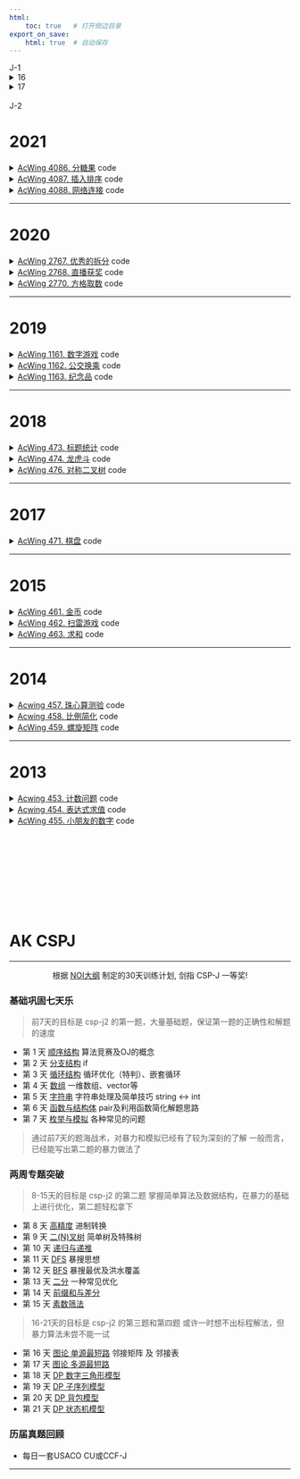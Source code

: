 ```yaml
---
html:
    toc: true   # 打开侧边目录
export_on_save:
    html: true  # 自动保存
---
```


<!-->


J-1

<details><summary><a href="" target="_blank"></a> 16</summary>

```cpp
#include <iostream>

using namespace std;

int main(){
    unsigned short x, y;
    cin >> x >> y;
    x = (x | x << 2)& 0x33;
    x = (x | x << 1)& 0x55;
    y = (y | y << 2)& 0x33;
    y = (y | y << 1)& 0x55;
    unsigned short z = x | y << 1;
    cout << z << endl;
    return 0;
}
```

> 删去第 7 行与第 13 行的 unsigned，程序行为不变。

无符号数与有符号数，范围不同，但此题 `假设输入的 x,y 均是不超过 15 的自然数`。

> 将第 7 行与第 13 行的 short 均改为 char，程序行为不变。

显然，当输入 `10 11` 的时候，x = (char)1， y = (char)0，与程序原意不符。

> 程序总是输出一个整数“0”。

假设输入 `2 2`
x=2，y=2：`x<<2 = 8`，`8 | 2 = 10`，`x = 10 & 0x33 = 2`
x=2，y=2：`x<<1 = 4`，`4 | 2 = 6`，`x = 6 & 0x55 = 4`
x=4，y=2：`y<<2 = 8`，`8 | 2 = 10`，`y = 10 & 0x33 = 2`
x=4，y=2：`y<<1 = 4`，`4 | 2 = 6`，`y = 6 & 0x55 = 4`
x=4，y=4：`x | y << 1 = 4 | 4 << 1 = 4 | 8 = 12`
输出为 `12`，与题意不符

</details>

<details><summary><a href="" target="_blank"></a> 17</summary>

```cpp

```
</details>


<br>

J-2

<!-->

# 2021

<details><summary><a href="https://www.acwing.com/problem/content/4089/" target="_blank">AcWing 4086. 分糖果</a> code</summary>

```cpp
#include <iostream>
using namespace std;

typedef long long LL;

LL n, l, r;

int main(){
    cin>>n>>l>>r;
    
    if(l/n==r/n) cout<<r%n; // 如果在同一个区间
    else cout<<n-1;
    
    return 0;
}
```
</details>

<details><summary><a href="https://www.acwing.com/problem/content/4090/" target="_blank">AcWing 4087. 插入排序</a> code</summary>

<br>


**大意**

给定一个序列 `a`，每次可以对该序列做两种操作：

1. 令 `a[x] = v`
2. 查询 `a[x]` 在排序后，所在的位置


**思路**

1. 如果每次查询操作都重新排序，那么必定会超时，因此尝试先排序
2. 排序后会丢失部分信息，因此有必要记录下来
    * `a[i].fst` 记录值
    * `a[i].sed` 记录其在原序列的位置
3. 对 `a` 排序
4. `a` 排序后无法快速找到原序列，因此有必要建立一个索引，`p[x] = i`
    * 原序列中第 `x` 位，现在在 `i` 位
5. 对于查询，我们只需要输出 `p[x]`
6. 对于修改
    * 定位到当前的位置 `p[x]`，令 `a[ p[x] ] = v`
    * 将 `a[ p[x] ]` 移动到合适的位置即可


```cpp
#define fst first
#define sed second
#include <iostream>
#include <algorithm>
#include <cstring>
#include <map>
using namespace std;

typedef pair<int, int> PII;

const int N=8e3+10;

PII a[N];   // 数组
int n, q;

int p[N];    // 索引

int main(){
    cin>>n>>q;
    for(int i=1; i<=n; i++){
        scanf("%d", &a[i].fst);
        a[i].sed = i;
    }
    
    sort(a+1, a+1+n);
    for(int i=1; i<=n; i++)
        p[ a[i].sed ] = i;
    
    for(int _=1; _<=q; _++){
        int qq, x, v; scanf("%d", &qq);
        
        if( qq==1 ){
            scanf("%d%d", &x, &v);
            
            // 定位到原数组的位置
            x = p[x];
            
            // 将a[i].fst 转换为 v, 检查其应该左移还是右移动
            if( a[x].fst > v ){   // 左移动
                a[x].fst = v;
                for(int i=x; i>=2; i--)
                    if(a[i] < a[i-1]){
                        swap(a[i], a[i-1]);
                    
                        p[ a[i].sed ] = i;
                        p[ a[i-1].sed ] = i-1;
                    }
                    else break;
            }else
            if( a[x].fst < v ){   // 右移动
                a[x].fst = v;
                for(int i=x; i<=n-1; i++)
                    if(a[i] > a[i+1]){
                        swap(a[i], a[i+1]);
                    
                        p[ a[i].sed ] = i;
                        p[ a[i+1].sed ] = i+1;
                    }
                    else break;
            }
        }else{
            scanf("%d", &x);
            printf("%d\n", p[x]);
        }
    }
    
    return 0;
}
```
</details>

<details><summary><a href="https://www.acwing.com/problem/content/description/4091/" target="_blank">AcWing 4088. 网络连接</a> code</summary>

```cpp
#include <iostream>
#include <cstring>
#include <sstream>
#include <map>
using namespace std;

const int N=1e3+10;

map<string, int> serv;
int n;

int s2i(string s){
    stringstream ss;
    ss<<s;
    int res;
    ss>>res;
    return res;
}

string i2s(int num){
    stringstream ss;
    ss<<num;
    string res;
    ss>>res;
    return res;
}

bool ck(string s){
    int a[5];
    string cmp;
    sscanf(s.c_str(), "%d.%d.%d.%d:%d", a, a+1, a+2, a+3, a+4);
    
    for(int i=0; i<4; i++){
        if(a[i]<0 || a[i]>255) return 0;
        cmp += i2s(a[i]) + ".";
    }
    cmp[cmp.size()-1]=':'; // 替换最后一个'.'
    
    if(a[4]<0 || a[4]>65535) return 0;
    cmp += i2s(a[4]);
    return s == cmp;
}

int main(){
    cin>>n;
    for(int i=1; i<=n; i++){
        string op, ad; cin>>op>>ad;
        
        if(op == "Server"){
            if(ck(ad))  // 符合规范
                if(serv.count(ad))
                    cout<<"FAIL\n";
                else
                    serv[ad] = i, cout<<"OK\n";
            else
                cout<<"ERR\n";
        }
        else{
            if(ck(ad))  // 符合规范
                if(serv.count(ad))
                    cout<<serv[ad]<<"\n";
                else
                    cout<<"FAIL\n";
            else
                cout<<"ERR\n";
        }
    }
    
    
    return 0;
}
```
</details>

---

# 2020

<details><summary><a href="https://www.acwing.com/problem/content/2769/" target="_blank">AcWing 2767. 优秀的拆分</a> code</summary>

```cpp
#include <iostream>
#include <queue>
using namespace std;

int n;
int a[30];

int main(){
    a[1]=1;
    for(n=1; a[n]<=1e7;){
        ++n;
        a[n] = a[n-1]*2;
    }
    
    queue<int> q;
    int k; cin>>k;
    
    while(n>=2){
        if(k >= a[n]) k-=a[n], q.push(a[n]);
        n--;
    }
    if(k==0)
        while(q.size()){
            cout<<q.front()<<" ";
            q.pop();
        }
    else
        cout<<-1;
    return 0;
}
```
</details>


<details><summary><a href="https://www.acwing.com/problem/content/2770/" target="_blank">AcWing 2768. 直播获奖</a> code</summary>

```cpp
#include <iostream>
using namespace std;

const int N=1e5+10;

int n, w;   

int a[610]; // 每个分数段的成绩

int calc(int cnt){  // 获奖人数
    if(!cnt) cnt=1; // 如果获奖人数为0
    for(int i=600; ; i--){
        cnt -= a[i];
        if(cnt<=0) return i;
    }
}

int main(){
    cin>>n>>w;
    for(int i=1; i<=n; i++){
        int ai; scanf("%d", &ai);
        a[ ai ] ++;
        cout<<calc(i * w / 100)<<" ";
    }
    return 0;
}
```
</details>

<details><summary><a href="https://www.acwing.com/problem/content/2772/" target="_blank">AcWing 2770. 方格取数</a> code</summary>

```cpp
#include <cstring>
#include <iostream>
using namespace std;

typedef long long LL;

const int N=1e3+10;

int g[N][N];
LL dp[N][N][2];
int n, m;

int main(){
    //freopen("in.txt", "r", stdin); freopen("out.txt", "w", stdout);
    memset(g, -0x3f, sizeof g);
    memset(dp, -0x3f, sizeof dp);
    cin>>n>>m;
    for(int i=1; i<=n; i++)
        for(int j=1; j<=m; j++)
            scanf("%d", &g[i][j]);

    dp[1][1][0]=dp[1][1][1]=g[1][1];
    for(int i=2; i<=n; i++) // 用手导第一列
        dp[i][1][0] = dp[i][1][1] = dp[i-1][1][0] + g[i][1];
    //for(int i=n-1; i>=1; i--)
    //    dp[i][1][1] = dp[i+1][1][1] + g[i][1];
    //for(int i=1; i<=n; i++)
    //    dp[i][1][0] = dp[i][1][1] = max(dp[i][1][0], dp[i][1][1]);

    for(int j=2; j<=m; j++){
        for(int i=1; i<=n; i++) // 从上到下，从左边来，从上面来
            dp[i][j][0] = max(dp[i][j-1][0], dp[i-1][j][0]) + g[i][j];

        for(int i=n; i>=1; i--) // 从下到上，从左边来，从下面来
            dp[i][j][1] = max(dp[i][j-1][1], dp[i+1][j][1]) + g[i][j];
        
        for(int i=1; i<=n; i++)
            dp[i][j][0] = dp[i][j][1] = max(dp[i][j][0], dp[i][j][1]);
    }

    cout<<dp[n][m][1];
    return 0;
}
```
</details>

---

# 2019

<details><summary><a href="https://www.acwing.com/problem/content/1163/" target="_blank">AcWing 1161. 数字游戏</a> code</summary>

```cpp
#include <iostream>
using namespace std;

int main(){
    char c; 
    int ans;
    while(cin>>c)
        if(c=='1')
            ans++;
    cout<<ans;
    return 0;
}
```
</details>


<details><summary><a href="https://www.acwing.com/problem/content/1164/" target="_blank">AcWing 1162. 公交换乘</a> code</summary>

```cpp
#pragma G++ optimize("Ofast", 2, 3)
#define fst first
#define sed second
#include <iostream>
#include <vector>
using namespace std;

typedef pair<int, int> PII;
int n, ans;

int main(){
    cin>>n;
    
    vector<PII> q;
    
    for(int i=1; i<=n; i++){
        int x, y, z; cin>>x>>y>>z;
        ans+=y;
        
        if(x==0)    // 获得券
            q.push_back({y, z});
        else{       // 找券
            
            while( q.size() && z - q[0].sed > 45 )
                q.erase(q.begin(), q.begin()+1);    // 清空过期券
            
            for(int j=0; j<q.size(); j++)
                if( q[j].fst >= y ){
                    q.erase(q.begin()+j, q.begin()+j+1);
                    ans-=y;
                    break;
                }            
        }
    }
    
    cout<<ans;
    
    return 0;
}
```
</details>

<details><summary><a href="https://www.acwing.com/problem/content/description/1165/" target="_blank">AcWing 1163. 纪念品</a> code</summary>

```cpp
#include <iostream>
#include <cstring>
using namespace std;

const int N=110;

int dp[10010];  // 第 i+1 天, 可以增加的金币的最大值
int w[N][N];    // 第 i 天, 第 j 种物品的价值

int t, n, m;    // 天数, 纪念品数量, 金币数量

int main(){
    cin>>t>>n>>m;
    for(int i=1; i<=t; i++)
        for(int j=1; j<=n; j++)
            scanf("%d", &w[i][j]);
    
    for(int i=1; i<=t-1; i++){      // 枚举天数
        memset(dp, 0, sizeof dp);
        
        for(int j=1; j<=n; j++)     // 枚举商品
            for(int k=w[i][j]; k<=m; k++)   // 枚举钱(当前这个商品的价值 到 我身上的所有钱)
                dp[k] = max(dp[k], dp[k-w[i][j]] + w[i+1][j] - w[i][j] );
        // 枚举商品是为了考虑所有可能购买或出售的纪念品
        // 枚举钱是为了考虑所有可能的购买或出售纪念品的组合
        // 
        // 通过枚举商品和钱, 我们可以找到在当前这一天
        // 使用当前拥有的金币, 可以获得的最大收益
        // 然后, 我们可以使用这个最大收益来更新dp数组
        
        m += dp[m];
    }
    
    cout<<m;
    
    return 0;
}
```
</details>

---

# 2018


<details><summary><a href="https://www.acwing.com/problem/content/475/" target="_blank">AcWing 473. 标题统计</a> code</summary>

```cpp
#include <iostream>
using namespace std;

char c;
int ans;

int main(){
    while(cin>>c)
        if(c>='A' && c<='Z' || c>='a' && c<='z' || c>='0' && c<='9')
            ans++;
    cout<<ans;
    return 0;
}
```
</details>


<details><summary><a href="https://www.acwing.com/problem/content/description/476/" target="_blank">AcWing 474. 龙虎斗</a> code</summary>

```cpp
#include <iostream>
using namespace std;

typedef long long LL;
const int N = 1e5 + 10;

LL a[N];   // 兵营
LL dragon, tiger, n;
LL m, s1, p1, s2, p2, cha;

int main() {
    cin >> n;
    for (int i = 1; i <= n; i++) scanf("%lld", a + i);
    cin >> m >> p1 >> s1 >> s2;
    a[p1] += s1;

    for (int i = 1; i <= n; i++)
        if (i < m)
            dragon += (m - i) * a[i];
        else if (i > m)
            tiger += (i - m) * a[i];

    p2 = m;
    cha = llabs(dragon - tiger);

	for (int i = 1; i <= n; i++){
		if (i < m && llabs(dragon - tiger + s2 * (m - i)) < cha ) 
	        p2 = i, cha = llabs(dragon - tiger + s2 * (m - i));
		if (i > m && llabs(dragon - tiger - s2 * (i - m)) < cha)
			p2 = i, cha = llabs(dragon - tiger - s2 * (i - m));
	}
    cout << p2;

    return 0;
}
```
</details>

<details><summary><a href="https://www.acwing.com/problem/content/description/478/" target="_blank">AcWing 476. 对称二叉树</a> code</summary>

```cpp
#include <iostream>
using namespace std;

const int N=1e6+10;

int l[N], r[N], v[N], cnt[N];   // 每个节点的子树,权,子树数量
int n;

void dfs(int i){ // 计算以 i 为节点子树数量
    if(l[i]) dfs(l[i]);
    if(r[i]) dfs(r[i]);
    cnt[i] = cnt[l[i]] + cnt[r[i]] + 1;
}

bool ck(int i, int j){ // 检查 i,j 是不是对称
    if(v[i] != v[j] || cnt[i] != cnt[j]) return 0;  // 权,树不同
    if(i == 0 && j == 0) return 1;  // 两边都是空树
    if(ck(l[i], r[j]) && ck(r[i], l[j])) return 1;
    return 0;   
}

int main(){
    cin>>n;
    for(int i=1; i<=n; i++) scanf("%d", v+i);
    for(int i=1; i<=n; i++){
        int a, b; scanf("%d%d", &a, &b);
        l[i] = (a==-1)?0:a, r[i] = (b==-1)?0:b;
    }
    dfs(1);
    
    for(int i=1; i<=n; i++)
        if( ck(l[i], r[i]) )    // 检查以 i 为根的子树
            v[0] = max(v[0], cnt[i]);
    
    cout<<v[0];
    
    return 0;
}
```
</details>

---

# 2017


<details><summary><a href="https://www.acwing.com/problem/content/473/" target="_blank">AcWing 471. 棋盘</a> code</summary>

```cpp
```
</details>


---

# 2015

<details><summary><a href="https://www.acwing.com/problem/content/description/463/" target="_blank">AcWing 461. 金币</a> code</summary>

```cpp
#include <iostream>
using namespace std;

int k, ans, one=1, x=1, y=1;

int main(){
    cin>>k;
    for(int i=1; i<=k; i++, x++){
        ans+=one;
        if(x==y){
            x=0;
            y++;
            one++;
        }
    }
    cout<<ans;
    return 0;
}
```
</details>

<details><summary><a href="https://www.acwing.com/problem/content/464/" target="_blank">AcWing 462. 扫雷游戏</a> code</summary><br>

**大意**

给定一个 $n*m$ 的矩阵，每个点只有两种状态
* 地雷 `*`
* 未知 `?`

求每个 `?` 周围（上下左右，左上左下右上右下）的地雷数量

**思路**

1. 遍历每个点，如果是地雷，输出 `*`，否则输出周围的地雷数量

2. 对于每个未知的点，遍历其周围的8个点，如果是地雷，那么这个点的地雷数量加一


```cpp
#include <iostream>
using namespace std;

const int N=1e2+10;

int dxy[8][2]={ {-1,0}, {1,0}, {0,-1}, {0,1}, {-1,-1}, {-1,1}, {1,-1}, {1,1} };

char g[N][N];
int res[N][N];
int n, m;

int main(){
    cin>>n>>m;
    for(int i=1; i<=n; i++)
        for(int j=1; j<=m; j++)
            cin>>g[i][j];
            
    for(int i=1; i<=n; i++, cout<<"\n")
        for(int j=1; j<=m; j++){
            for(int k=0; k<8; k++)
                res[i][j] += g[ i+dxy[k][0] ][ j+dxy[k][1] ]=='*';
        
            if(g[i][j]=='*')
                cout<<'*';
            else 
                cout<<res[i][j];
        }
    
    return 0;
}
```
</details>


<details><summary><a href="https://www.acwing.com/problem/content/465/" target="_blank">AcWing 463. 求和</a> code</summary><br>

**大意**

给定一个长度为 $n$ 的数组，数组中每个元素有两个值，一个编号

* 数字。为方便，叫做 $num$
* 颜色。为方便，叫做 $cor$
* 编号。从 $1$ 开始单调递增

数字与颜色都是 $1$ 到 $1e5$ 的整数，
换言之，我们有颜色1，颜色2，颜色3...

定义一个三元组 $(x, y, z)$，满足

* $x < y < z$
* $y - x = z - y$ 即 $x + z = 2y$
* $cor[x] = cor[z]$

此三元组的分数为

* $(x+z) * (num[x] + num[z])$

求所有合法三元组的分数和

**思路**

1. 由于 $x+z = 2y$，可知 $x$ 与 $z$ 奇偶性相同，
因此，对于所有的 $x < z$，$y$ 肯定存在

2. 由于都与 $y$ 无关，问题转换为：
    * $x < z$，其中 $x$ 与 $z$ 奇偶性相同
    * $cor[x] = cor[z]$

3. 因为需要颜色相同，我们不妨将颜色相同的拉出来单独考虑。样例：
    蓝色（颜色 2）：$num[1]=5,num[2]=5,num[5]=2$
    * 奇数 $1,5$，分数为 $(1+5)*(5+2) = 42$
    * 偶数 无

    红色（颜色 3）：$num[3]=3,num[4]=2,num[6]=2$
    * 奇数 无
    * 偶数 $4,6$，分数为 $(4+6)*(2+2) = 40$
    
4. **重点**
    1. 假设，同奇偶性存在下面三个数：$num[a], num[b], num[c]$，其中 $a < b < c$
       那么，此颜色，此奇偶性下，分数为
        $(a+b)*(num[a]+num[b]) +$
        $(a+c)*(num[a]+num[c]) +$
        $(b+c)*(num[b]+num[c]) $

        化简：

        **$(a*num[a] + b*num[b] + c*num[c]) * 1 + $**
        **$(a+b+c)*(num[a]+num[b]+num[c])$**


    2. 假设，同奇偶性存在下面四个数：$num[a], num[b], num[c], num[d]$，其中 $a < b < c < d$
       那么，此颜色，此奇偶性下，分数为
        $(a+b)*(num[a]+num[b]) +$
        $(a+c)*(num[a]+num[c]) +$
        $(a+d)*(num[a]+num[d]) +$
        $(b+c)*(num[b]+num[c]) +$
        $(b+d)*(num[b]+num[d]) +$
        $(c+d)*(num[c]+num[d]) $
        化简：
        **$(a*num[a] + b*num[b] + c*num[c] + d*num[d]) * 2 + $**
        **$(a+b+c+d)*(num[a]+num[b]+num[c]+num[d])$**

5. 因此，对于同颜色，同奇偶性，有：
    

**$sum = (n-2) * \sum_{i=1}^{n} (i*num[i]) + \sum_{i=1}^{n} i * \sum_{i=1}^{n} num[i]$**


```cpp
#include <iostream>
#include <vector>
using namespace std;

typedef long long LL;
typedef pair<int, int> PII;

const int N = 1e5+10;
const int MOD = 10007;

int num[N], cor[N]; // 数字和颜色
vector<PII> a[N][2];// 同奇同色
int n, m;

int main(){
    cin>>n>>m;
    for(int i=1; i<=n; i++) scanf("%d", num+i);
    for(int i=1; i<=n; i++) scanf("%d", cor+i);
    
    for(int i=1; i<=n; i++)
        a[ cor[i] ][ i&1 ].push_back({i, num[i]});
    
    LL ans=0;
    for(auto c: a)
    for(int k=0; k<=1; k++)
        if(c[k].size()>=2){
            LL one=0, two=0, thr=0;
            for(auto &[i,j]: c[k]){
                one = (one + ((LL)i*j) % MOD) % MOD;
                two = (two + i) % MOD;
                thr = (thr + j) % MOD;
            }
            ans += (one * (c[k].size()-2)) + (two * thr);
            ans %= MOD;
        }
    
    cout<<ans%MOD;
    
    return 0;
}
```
</details>


---

# 2014

<details><summary><a href="https://www.acwing.com/problem/content/description/459/" target="_blank">Acwing 457. 珠心算测验</a> code</summary>

```cpp
#include <iostream>
using namespace std;

const int N=110;

int n, res;
int a[N];   // 是否有这个数
bool st[20010]; // 是否能算出来

int main(){
    cin>>n;
    for(int i=1; i<=n; i++) scanf("%d", a+i);
    for(int i=1; i<=n; i++)
        for(int j=i+1; j<=n; j++)
            st[ a[i]+a[j] ] = 1;
    for(int i=1; i<=n; i++)
        if(st[a[i]]) res++;
    cout<<res;
    
    return 0;
}
```
</details>


<details><summary><a href="https://www.acwing.com/problem/content/460/" target="_blank">Acwing 458. 比例简化</a> code</summary><br>

**大意**

给定 $1$ 个分数 $A/B$ 和 $L$，求出一个分数 $A_1/B_1$，使得 $A1_/B_1$ 是一个最简分数，满足：
* $A_1 <= L$ 且 $B_1 <= L$。
* $A_1/B_1 >= A/B$。
* $A_1/B_1 - A/B$ 尽可能小。 


**思路**

1. 由于 $L$ 很小，我们可以枚举 $A_1$ 和 $B_1$，然后再判断是否满足条件。


```cpp
#include <iostream>
using namespace std;

int A, B, L;
int A1, B1;
int A2=999, B2=1;

int gcd(int a, int b){
    return b ? gcd(b, a%b) : a;
}

int main(){
    cin>>A>>B>>L;
    for(A1=1; A1<=L; A1++)  // 枚举
    for(B1=1; B1<=L; B1++)
        if(A1*B >= A*B1)    // 满足A1/B1 >= A/B
        if(gcd(A1, B1)==1)  // 两数互质
        if(A1*B2 < A2*B1)   // 更小
            A2=A1, B2=B1;
    cout<<A2<<" "<<B2;
    return 0;
}
```
</details>


<details><summary><a href="https://www.acwing.com/problem/content/description/461/" target="_blank">AcWing 459. 螺旋矩阵</a> code</summary><br>

**大意**

给定一个螺旋矩阵，求出某个位置的值。

**思路**

1. 可以发现螺旋矩阵以下几个特点：
    1. 每一圈数的个数都是 $n*4-4$，$n$ 是当前圈的边长。
        这意味着每一圈，数字减少 $8$ 个。
    2. 每一圈的左上角的数字都是最小的。

2. 故，我们可以先求出这个位置在第几圈，然后再求出这个位置具体的值。

假设，左上角数字 $v$，边长 $n$，左上角点 `i,i`，右下角点 `j,j`，寻找点 `x,y`
* 若 `x,y` 在上边，那么 `v + y-i` 就是答案。`y-i` 是横向的距离。
* 若 `x,y` 在右边，那么 `v + n-1 + x-i` 就是答案。`n-1` 是上边的长度，`x-i` 是纵向的距离。
* 若 `x,y` 在下边，那么 `v + n*2-2 + j-y` 就是答案。`n*2-2` 是上边和右边的长度，`j-y` 是横向的距离。
* 若 `x,y` 在左边，那么 `v + n*3-3 + j-x` 就是答案。`n*3-3` 是上边、右边和下边的长度，`j-x` 是纵向的距离。


```cpp
#include <iostream>
using namespace std;

typedef long long LL;

int n, x, y, ans=1;

int main(){
    cin>>n>>x>>y;
    // ans 是左上角的数字，n 是当前圈的边长
    // i 是左上角的横纵坐标
    // j 是右下角的横纵坐标
    for(int i=1, j=n; i<=j; i++, j--, ans+=n*4-4, n-=2)
        if(x==i){      // 上
            cout<<ans+(y-i);
            break;
        }
        else if(x==j){ // 下
            cout<<ans+(j-y)+n*2-2;
            break;
        }
        else if(y==i){ // 左
            cout<<ans+(j-x)+n*3-3;
            break;
        }
        else if(y==j){ // 右
            cout<<ans+(x-i)+n-1;
            break;
        } 
    
    return 0;
}
```
</details>

---

# 2013

<details><summary><a href="https://www.acwing.com/problem/content/455/" target="_blank">Acwing 453. 计数问题</a> code</summary>

```cpp
#include <iostream>
using namespace std;

const int N=1e6+10;

int n, X, ans;

int calc(int i){   // 计算i中有几个X
    int res=0;
    while(i){
        if(i%10==X) res++;
        i/=10;
    }
    return res;
}

int main(){
    cin>>n>>X;
    for(int i=1; i<=n; i++)
        ans+=calc(i);
    cout<<ans;
    return 0;
}
```
</details>


<details><summary><a href="https://www.acwing.com/problem/content/456/" target="_blank">Acwing 454. 表达式求值</a> code</summary><br>

**大意**

给定一个只含 `[0, 2^31-1]` `+` `*` 的表达式，求出它的值。

**思路**

如果表达式中有多种运算符，显然用栈来做是最好的。但此题只有 `+` `*` 两种运算符。

1. 我们从第一个数开始考虑，首先接受一个数 `tmp`，然后循环接受一个运算符 `ch`，和数 `num`。
    * 如果 `ch` 为 `+`，那么左边的数 `tmp` 就可以加到答案上了，因为 `tmp` 不会影响后面的运算。
      将 `num` 赋值给 `tmp`，继续循环。
    * 如果 `ch` 为 `*`，那么 `tmp` 就要乘上 `num`，将 `tmp*num` 看作一个整体。
      将 `tmp*num` 赋值给 `tmp`，继续循环。 



```cpp
#include <iostream>
using namespace std;

typedef long long LL;

const int N=1;

LL ans, tmp, num;
char ch;

int main(){
    cin>>tmp;
    while(cin>>ch>>num)
        if(ch=='+')
            ans+=tmp,
            tmp=num;
        else
            tmp=(tmp*num)%10000;
    cout<<(ans+tmp)%10000;
    return 0;
}
```
</details>


<details><summary><a href="https://www.acwing.com/problem/content/description/457/" target="_blank">AcWing 455. 小朋友的数字</a> code</summary><br>

**大意**

给定一个数组 $a[n]$，通过这个数组可以得到一个数组 $b[n]$，
$b[i]$ 表示 $a[1] \sim a[i]$ 中最大的子序列和。

* 样例
    $a[n]$ = `1` `2` `3` `4` `5`
    $b[n]$ = `1` `3` `6` `10` `15`

* 更具有一般性的样例
    $a[n]$ = `1` `-2` `3` `-4` `5`
    $b[n]$ = `1` `-1` `3` `-1` `5`

* 更具有一般性的样例
    $a[n]$ = `9` `-2` `3` `-4` `2`
    $b[n]$ = `9` `7` `10` `6` `8`

通过 $b[n]$ 可以得到特征值数组，$b[i] = max(b[j])$，其中 $j ∈ [1, i]$。

通过 $a[n]$ 和 $b[n]$ 可以得到一个新的数组 $c[n]$，
$c[i] = max(c[j]+b[j])$，其中 $j ∈ [1, i)$，
特别的，$c[1] = b[1]$。

求最大的 $c[i]$。

**思路**

1. 求出 $b[n]$。就是在 $a[n]$ 中求最大子序列和。
   $i=1$ 时，$b[1] = a[1]$
    $i>1$ 时，$b[i] = max(b[i-1]+a[i], a[i])$

2. 求出 特征数组 $b[n]$，即
    $b[i] = max(b[j])$，其中 $j ∈ [1, i]$。

3. 求出 $c[n]$，即
    $c[i] = max(c[j]+b[j])$，其中 $j ∈ [1, i)$，
    特别的，$c[1] = b[1]$。

4. 求出最大的 $c[i]$。

```cpp
#include <iostream>
using namespace std;

typedef long long LL;

const int N=1e6+10;

LL n, p;
LL a[N], b[N];
__int128 c[N];

int main(){
    cin>>n>>p;
    for(int i=1; i<=n; i++) scanf("%lld", &a[i]);
    
    b[1]=a[1];
    for(int i=2; i<=n; i++) b[i] = max(b[i-1]+a[i], a[i]);
    for(int i=2; i<=n; i++) b[i] = max(b[i-1], b[i]);
    
    c[1]=b[1];
    __int128 mmax = c[1]+b[1];
    for(int i=2; i<=n; i++){
        c[i] = mmax;
        mmax = max(mmax, c[i] + b[i]);
    }
    
    mmax = c[1];
    for(int i=2; i<=n; i++) mmax=max(mmax, c[i]);

    printf("%lld", mmax%p);
    
    /* 
    cout<<"\n";
    for(int i=1; i<=n; i++) printf("%12lld", a[i]); cout<<"\n";
    for(int i=1; i<=n; i++) printf("%12lld", b[i]); cout<<"\n";
    for(int i=1; i<=n; i++) printf("%12lld", c[i]); cout<<"\n";
    */
    
    return 0;
}
```
</details>














<br><br><br><br><br><br><br><br>

# AK CSPJ

---

<center>根据 <a href=https://noi.ccf.org.cn/xw/2023-03-15/788060.shtml>NOI大纲</a> 制定的30天训练计划, 剑指 CSP-J 一等奖!</center>




### 基础巩固七天乐

> 前7天的目标是 csp-j2 的第一题，大量基础题，保证第一题的正确性和解题的速度

* 第 1 天 [顺序结构](/base/algorithm/Content/0%20入门/顺序结构.html) 算法竞赛及OJ的概念
* 第 2 天 [分支结构](/base/algorithm/Content/0%20入门/分支结构.html) if
* 第 3 天 [循环结构](/base/algorithm/Content/0%20入门/循环结构.html) 循环优化（特判）、嵌套循环
* 第 4 天 [数组](/base/algorithm/Content/0%20入门/数组.html) 一维数组、vector等
* 第 5 天 [字符串](/base/algorithm/Content/0%20入门/字符串.html) 字符串处理及简单技巧 string <-> int
* 第 6 天 [函数与结构体](/base/algorithm/Content/0%20入门/函数.html) pair及利用函数简化解题思路
* 第 7 天 [枚举与模拟](/base/algorithm/Content/1%20基础/模拟.html) 各种常见的问题

> 通过前7天的题海战术，对暴力和模拟已经有了较为深刻的了解
> 一般而言，已经能写出第二题的暴力做法了

### 两周专题突破

> 8-15天的目标是 csp-j2 的第二题
> 掌握简单算法及数据结构，在暴力的基础上进行优化，第二题轻松拿下

* 第 8 天 [高精度](/base/algorithm/Content/5%20数学/数的运算.html) 进制转换
* 第 9 天 [二(N)叉树](/base/algorithm/Content/7%20图论/二叉树.html) 简单树及特殊树
* 第 10 天 [递归与递推](/base/algorithm/Content/1%20基础/递归.html)
* 第 11 天 [DFS](/base/algorithm/Content/2%20搜索/DFS.html) 暴搜思想
* 第 12 天 [BFS](/base/algorithm/Content/2%20搜索/BFS.html) 暴搜最优及洪水覆盖 
* 第 13 天 [二分](/base/algorithm/Content/1%20基础/二分.html) 一种常见优化
* 第 14 天 [前缀和与差分](/base/algorithm/Content/1%20基础/前缀和.html)
* 第 15 天 [素数筛法](/base/algorithm/Content/5%20数学/质数.html)

> 16-21天的目标是 csp-j2 的第三题和第四题
> 或许一时想不出标程解法，但暴力算法未尝不能一试

* 第 16 天 [图论 单源最短路]() 邻接矩阵 及 邻接表
* 第 17 天 [图论 多源最短路]()
* 第 18 天 [DP 数字三角形模型]() 
* 第 19 天 [DP 子序列模型]()
* 第 20 天 [DP 背包模型]()
* 第 21 天 [DP 状态机模型]()

### 历届真题回顾

* 每日一套USACO CU或CCF-J

---